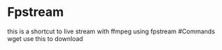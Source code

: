 # Fpstream
this is a shortcut to live stream with ffmpeg using fpstream
#Commands
wget use this to download
